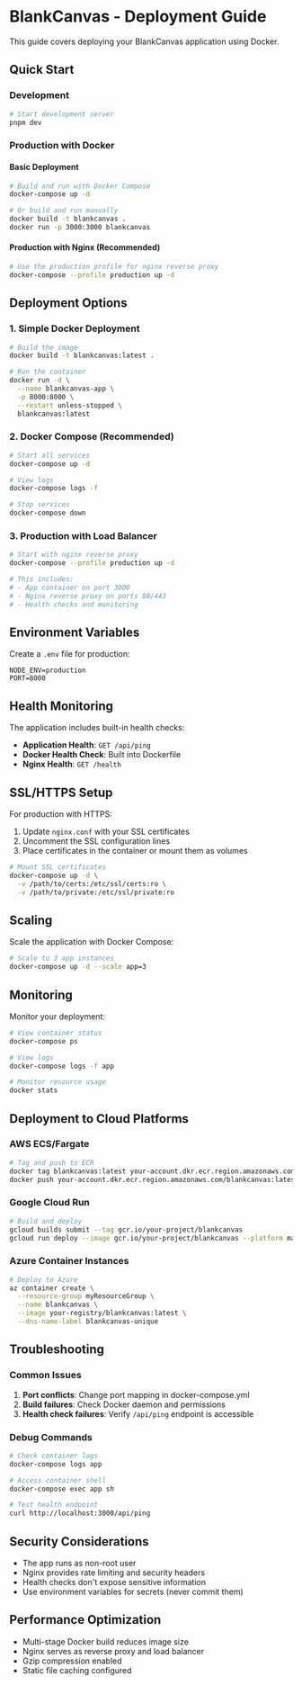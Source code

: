 # BlankCanvas - Deployment Guide

This guide covers deploying your BlankCanvas application using Docker.

## Quick Start

### Development

```bash
# Start development server
pnpm dev
```

### Production with Docker

#### Basic Deployment

```bash
# Build and run with Docker Compose
docker-compose up -d

# Or build and run manually
docker build -t blankcanvas .
docker run -p 3000:3000 blankcanvas
```

#### Production with Nginx (Recommended)

```bash
# Use the production profile for nginx reverse proxy
docker-compose --profile production up -d
```

## Deployment Options

### 1. Simple Docker Deployment

```bash
# Build the image
docker build -t blankcanvas:latest .

# Run the container
docker run -d \
  --name blankcanvas-app \
  -p 8000:8000 \
  --restart unless-stopped \
  blankcanvas:latest
```

### 2. Docker Compose (Recommended)

```bash
# Start all services
docker-compose up -d

# View logs
docker-compose logs -f

# Stop services
docker-compose down
```

### 3. Production with Load Balancer

```bash
# Start with nginx reverse proxy
docker-compose --profile production up -d

# This includes:
# - App container on port 3000
# - Nginx reverse proxy on ports 80/443
# - Health checks and monitoring
```

## Environment Variables

Create a `.env` file for production:

```env
NODE_ENV=production
PORT=8000
```

## Health Monitoring

The application includes built-in health checks:

- **Application Health**: `GET /api/ping`
- **Docker Health Check**: Built into Dockerfile
- **Nginx Health**: `GET /health`

## SSL/HTTPS Setup

For production with HTTPS:

1. Update `nginx.conf` with your SSL certificates
2. Uncomment the SSL configuration lines
3. Place certificates in the container or mount them as volumes

```bash
# Mount SSL certificates
docker-compose up -d \
  -v /path/to/certs:/etc/ssl/certs:ro \
  -v /path/to/private:/etc/ssl/private:ro
```

## Scaling

Scale the application with Docker Compose:

```bash
# Scale to 3 app instances
docker-compose up -d --scale app=3
```

## Monitoring

Monitor your deployment:

```bash
# View container status
docker-compose ps

# View logs
docker-compose logs -f app

# Monitor resource usage
docker stats
```

## Deployment to Cloud Platforms

### AWS ECS/Fargate

```bash
# Tag and push to ECR
docker tag blankcanvas:latest your-account.dkr.ecr.region.amazonaws.com/blankcanvas:latest
docker push your-account.dkr.ecr.region.amazonaws.com/blankcanvas:latest
```

### Google Cloud Run

```bash
# Build and deploy
gcloud builds submit --tag gcr.io/your-project/blankcanvas
gcloud run deploy --image gcr.io/your-project/blankcanvas --platform managed
```

### Azure Container Instances

```bash
# Deploy to Azure
az container create \
  --resource-group myResourceGroup \
  --name blankcanvas \
  --image your-registry/blankcanvas:latest \
  --dns-name-label blankcanvas-unique
```

## Troubleshooting

### Common Issues

1. **Port conflicts**: Change port mapping in docker-compose.yml
2. **Build failures**: Check Docker daemon and permissions
3. **Health check failures**: Verify `/api/ping` endpoint is accessible

### Debug Commands

```bash
# Check container logs
docker-compose logs app

# Access container shell
docker-compose exec app sh

# Test health endpoint
curl http://localhost:3000/api/ping
```

## Security Considerations

- The app runs as non-root user
- Nginx provides rate limiting and security headers
- Health checks don't expose sensitive information
- Use environment variables for secrets (never commit them)

## Performance Optimization

- Multi-stage Docker build reduces image size
- Nginx serves as reverse proxy and load balancer
- Gzip compression enabled
- Static file caching configured

